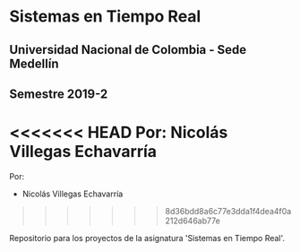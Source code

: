 # Sistemas en Tiempo Real
## Universidad Nacional de Colombia - Sede Medellín
## Semestre 2019-2

<<<<<<< HEAD
Por: Nicolás Villegas Echavarría
=======
Por:
- Nicolás Villegas Echavarría
>>>>>>> 8d36bdd8a6c77e3dda1f4dea4f0a212d646ab77e


Repositorio para los proyectos de la asignatura 'Sistemas en Tiempo Real'.